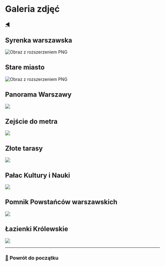 
# Galeria zdjęć

### [◀️](./path/to/readme.md)

## Syrenka warszawska

![Obraz z rozszerzeniem PNG](https://all.accor.com/magazine/imagerie/warszawa-4-35f2.jpg)

## Stare miasto

![Obraz z rozszerzeniem PNG](https://pipr.afbudsrejser.dk/rg/resized/980x/http://www.afbudsrejser.dk/guide/polen/warszawa/gallery/shutterstock_2151940415.jpg)

## Panorama Warszawy

![](https://t4.ftcdn.net/jpg/01/79/84/91/360_F_179849148_alp3zdfheOMjOZrJlewKZzK4e5hsnkTE.jpg)

## Zejście do metra

![](https://s3.eu-central-1.amazonaws.com/pressland-cms/cache/article_show_cover/xb/metro-warszawa-2.jpeg)

## Złote tarasy

![](https://ocdn.eu/images/pulscms/ZDQ7MDA_/6245471d-b639-4c7d-80b1-1bd4ffbf9869.jpeg)

## Pałac Kultury i Nauki

![](https://upload.wikimedia.org/wikipedia/commons/6/6b/Pa%C5%82ac_Kultury_i_Nauki%2C_Warszawa_2.jpg)

## Pomnik Powstańców warszawskich

![](https://dzieje.pl/sites/default/files/styles/open_article_750x0_/public/202307/1944_pomnik.jpg?itok=VUE_suX9)

## Łazienki Królewskie

![](https://www.gov.pl/photo/format/7029eeeb-da89-470b-82c3-4b9a0029693d/resolution/1920x810)

---

### [🔼](#galeria-zdjęć)  **Powrót do początku**